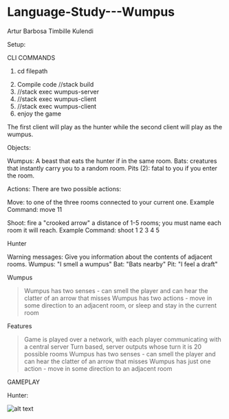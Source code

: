 # Language-Study---Wumpus
Artur Barbosa
Timbille Kulendi

Setup:

CLI COMMANDS
1) cd filepath
2. Compile code //stack build
3. //stack exec wumpus-server
4. //stack exec wumpus-client
5. //stack exec wumpus-client
6. enjoy the game

The first client will play as the hunter while the second client will play as the wumpus. 

Objects:

Wumpus: A beast that eats the hunter if in the same room.
Bats: creatures that instantly carry you to a random room.
Pits (2): fatal to you if you enter the room.

Actions: There are two possible actions:

Move: to one of the three rooms connected to your current one.
Example Command: move 11

Shoot: fire a "crooked arrow" a distance of 1-5 rooms; you must name each room it will reach.
Example Command: shoot 1 2 3 4 5


Hunter                        

Warning messages: Give you information about the contents of adjacent rooms.
Wumpus: "I smell a wumpus"
Bat: "Bats nearby"
Pit: "I feel a draft"

Wumpus

>Wumpus has two senses - can smell the player and can hear the clatter of an arrow that misses
>Wumpus has two actions - move in some direction to an adjacent room, or sleep and stay in the current room


Features
>Game is played over a network, with each player communicating with a central server
>Turn based, server outputs whose turn it is
>20 possible rooms
>Wumpus has two senses - can smell the player and can hear the clatter of an arrow that misses
>Wumpus has just one action - move in some direction to an adjacent room


GAMEPLAY 

Hunter: 

![alt text](https://raw.githubusercontent.com/username/Wumpus/edit/master/huntergameplay.png)
